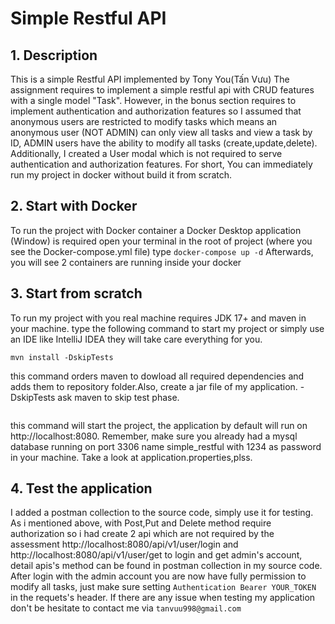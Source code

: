 # Simple Restful API
## 1. Description
 This is a simple Restful API implemented by Tony You(Tấn Vưu)
 The assignment requires to implement a simple restful api with CRUD features with a single model "Task".
 However, in the bonus section requires to implement authentication and authorization features so I assumed that anonymous users are restricted to modify tasks which means an anonymous user (NOT ADMIN) can only view all tasks and view a task by ID, ADMIN users have the ability to modify all tasks (create,update,delete). Additionally, I created a User modal which is not required to serve authentication and authorization features.
 For short, You can immediately run my project in docker without build it from scratch.
## 2. Start with Docker
To run the project with Docker container a Docker Desktop application (Window) is required
open your terminal in the root of project (where you see the Docker-compose.yml file)
type  ```docker-compose up -d```
Afterwards, you will see 2 containers are running inside your docker
## 3. Start from scratch
To run my project with you real machine requires JDK 17+ and maven in your machine.
type the following command to start my project or simply use an IDE like IntelliJ IDEA they will take care everything for you.
```
mvn install -DskipTests
```
this command  orders maven to dowload all required dependencies and adds them to repository folder.Also, create a jar file of my application. -DskipTests ask maven to skip test phase.
```mvn spring-boot:run
```
this command will start the project, the application by default will run on http://localhost:8080.
Remember, make sure you already had a mysql database running on port 3306 name simple_restful with 1234 as password in your machine. Take a look at application.properties,plss.

## 4. Test the application
I added a postman collection to the source code, simply use it for testing.
As i mentioned above, with Post,Put and Delete method require authorization so i had create 2 api which are not required by the assessment http://localhost:8080/api/v1/user/login and  http://localhost:8080/api/v1/user/get to login and get admin's account, detail apis's method can be found in postman collection in my source code.
After login with the admin account you are now have fully permission to modify all tasks, just make sure  setting ```Authentication Bearer YOUR_TOKEN``` in the requets's header.
If there are any issue when testing my application don't be hesitate to contact me via ```tanvuu998@gmail.com```

